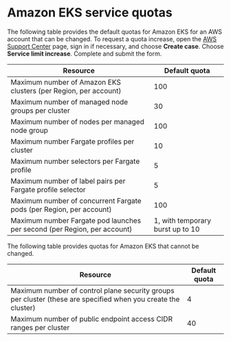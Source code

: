 # Amazon EKS service quotas<a name="service-quotas"></a>

The following table provides the default quotas for Amazon EKS for an AWS account that can be changed\.  To request a quota increase, open the [AWS Support Center](https://console.aws.amazon.com/support/home#/) page, sign in if necessary, and choose **Create case**\. Choose **Service limit increase**\. Complete and submit the form\.


| Resource | Default quota | 
| --- | --- | 
| Maximum number of Amazon EKS clusters \(per Region, per account\) | 100 | 
| Maximum number of managed node groups per cluster | 30 | 
| Maximum number of nodes per managed node group | 100 | 
| Maximum number Fargate profiles per cluster | 10 | 
| Maximum number selectors per Fargate profile | 5 | 
| Maximum number of label pairs per Fargate profile selector | 5 | 
| Maximum number of concurrent Fargate pods \(per Region, per account\) | 100 | 
| Maximum number Fargate pod launches per second \(per Region, per account\) | 1, with temporary burst up to 10 | 

The following table provides quotas for Amazon EKS that cannot be changed\.


| Resource | Default quota | 
| --- | --- | 
| Maximum number of control plane security groups per cluster \(these are specified when you create the cluster\) | 4 | 
| Maximum number of public endpoint access CIDR ranges per cluster | 40 | 